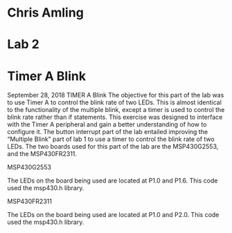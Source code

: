 # Chris Amling
# Lab 2
# Timer A Blink
September 28, 2018
TIMER A Blink
The objective for this part of the lab was to use Timer A to control the blink rate of two LEDs. This is almost identical to the functionality of the multiple blink, except a timer is used to control the blink rate rather than if statements. This exercise was designed to interface with the Timer A peripheral and gain a better understanding of how to configure it.
The button interrupt part of the lab entailed improving the “Multiple Blink” part of lab 1 to use a timer to control the blink rate of two LEDs. The two boards used for this part of the lab are the MSP430G2553, and the MSP430FR2311.


MSP430G2553

The LEDs on the board being used are located at P1.0 and P1.6. This code used the msp430.h library.

MSP430FR2311

The LEDs on the board being used are located at P1.0 and P2.0. This code used the msp430.h library.
